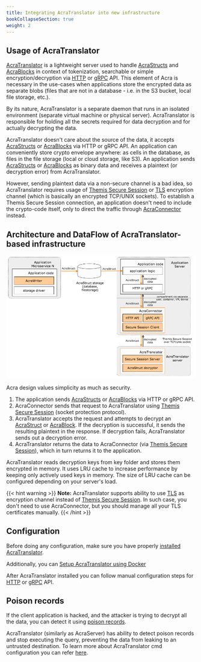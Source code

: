 ```yaml
---
title: Integrating AcraTranslator into new infrastructure
bookCollapseSection: true
weight: 2
---
```


## Usage of AcraTranslator

[AcraTranslator](/acra/configuring-maintaining/general-configuration/acra-translator/) is a lightweight server used to handle [
AcraStructs](/acra/acra-in-depth/data-structures/acrastruct) and [AcraBlocks](/acra/acra-in-depth/data-structures/acrablock) in context of tokenization, searchable or simple encryption/decryption via [HTTP](/acra/guides/integrating-acra-translator-into-new-infrastructure/http_api/) or [gRPC](/acra/guides/integrating-acra-translator-into-new-infrastructure/grpc_api/) API.
This element of Acra is necessary in the use-cases when applications store the encrypted data as separate blobs (files that are not in a database - i.e. in the S3 bucket, local file storage, etc.).

By its nature, AcraTranslator is a separate daemon that runs in an isolated environment (separate virtual machine or physical server). AcraTranslator is responsible for holding all the secrets required for data decryption and for actually decrypting the data.

AcraTranslator doesn't care about the source of the data, it accepts [AcraStructs](/acra/acra-in-depth/data-structures/acrastruct) or [AcraBlocks](/acra/acra-in-depth/data-structures/acrablock) via HTTP or gRPC API. An application can conveniently store crypto envelope anywhere: as cells in the database, as files in the file storage (local or cloud storage, like S3).
An application sends [AcraStructs](/acra/acra-in-depth/data-structures/acrastruct) or [AcraBlocks](/acra/acra-in-depth/data-structures/acrablock) as binary data and receives a plaintext (or decryption error) from AcraTranslator.

However, sending plaintext data via a non-secure channel is a bad idea, so AcraTranslator requires usage of [Themis Secure Session](/themis/crypto-theory/cryptosystems/secure-session/) or [TLS](/acra/configuring-maintaining/general-configuration/acra-translator/#tls) encryption channel (which is basically an encrypted TCP/UNIX sockets).
To establish a Themis Secure Session connection, an application doesn't need to include the crypto-code itself, only to direct the traffic through [AcraConnector](/acra/configuring-maintaining/general-configuration/acra-connector/) instead.



## Architecture and DataFlow of AcraTranslator-based infrastructure

![](/files/data-flow/acra-archi-translator-writer.png)

Acra design values simplicity as much as security.

1. The application sends [AcraStructs](/acra/acra-in-depth/data-structures/acrastruct) or [AcraBlocks](/acra/acra-in-depth/data-structures/acrablock) via HTTP or gRPC API.
2. AcraConnector sends that request to AcraTranslator using [Themis Secure Session](/themis/crypto-theory/cryptosystems/secure-session/) (socket protection protocol).
3. AcraTranslator accepts the request and attempts to decrypt an [AcraStruct](/acra/acra-in-depth/data-structures/acrastruct) or [AcraBlock](/acra/acra-in-depth/data-structures/acrablock). If the decryption is successful, it sends the resulting plaintext in the response. If decryption fails, AcraTranslator sends out a decryption error.
4. AcraTranslator returns the data to AcraConnector (via [Themis Secure Session](/themis/crypto-theory/cryptosystems/secure-session/)), which in turn returns it to the application.

AcraTranslator reads decryption keys from key folder and stores them encrypted in memory. It uses LRU cache to increase performance by keeping only actively used keys in memory. The size of LRU cache can be configured depending on your server's load.

{{< hint warning >}}
**Note:**
AcraTranslator supports ability to use [TLS](/acra/configuring-maintaining/general-configuration/acra-translator/#tls) as encryption channel instead of [Themis Secure Session](/themis/crypto-theory/cryptosystems/secure-session/). In such case, you don't need to use AcraConnector, but you should manage all your TLS certificates manually.
{{< /hint >}}


## Configuration
Before doing any configuration, make sure you have properly [installed AcraTranslator](/acra/getting-started/installing/installing-acra-from-sources/).

Additionally, you can [Setup AcraTranslator using Docker](/acra/getting-started/installing/launching-acra-from-docker-images/)

After AcraTranslator installed you can follow manual configuration steps for [HTTP](/acra/guides/integrating-acra-translator-into-new-infrastructure/http_api/) or [gRPC](/acra/guides/integrating-acra-translator-into-new-infrastructure/grpc_api/) API.


## Poison records

If the client application is hacked, and the attacker is trying to decrypt all the data, you can detect it using [poison records](/acra/security-controls/intrusion-detection/).

AcraTranslator (similarly as AcraServer) has ability to detect poison records and stop executing the query, preventing the data from leaking to an untrusted destination.
To learn more about AcraTranslator cmd configuration you can refer [here](/acra/configuring-maintaining/general-configuration/acra-translator/).



